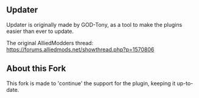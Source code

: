 ## Updater

Updater is originally made by GOD-Tony, as a tool to make the plugins easier than ever to update.

The original AlliedModders thread: https://forums.alliedmods.net/showthread.php?p=1570806

## About this Fork

This fork is made to 'continue' the support for the plugin, keeping it up-to-date.